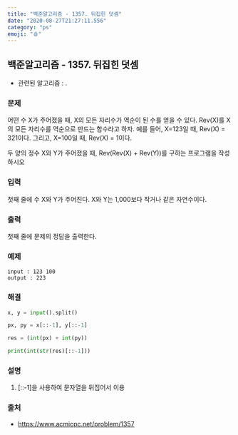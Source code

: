 ```yaml
---
title: "백준알고리즘 - 1357. 뒤집힌 덧셈"
date: "2020-08-27T21:27:11.556"
category: "ps"
emoji: "🩸"
---
```


## 백준알고리즘 - 1357. 뒤집힌 덧셈

- 관련된 알고리즘 : .

### 문제

어떤 수 X가 주어졌을 때, X의 모든 자리수가 역순이 된 수를 얻을 수 있다. Rev(X)를 X의 모든 자리수를 역순으로 만드는 함수라고 하자. 예를 들어, X=123일 때, Rev(X) = 321이다. 그리고, X=100일 때, Rev(X) = 1이다.

두 양의 정수 X와 Y가 주어졌을 때, Rev(Rev(X) + Rev(Y))를 구하는 프로그램을 작성하시오

### 입력

첫째 줄에 수 X와 Y가 주어진다. X와 Y는 1,000보다 작거나 같은 자연수이다.

### 출력

첫째 줄에 문제의 정답을 출력한다.

### 예제 

```
input : 123 100
output : 223
```

### 해결

```python
x, y = input().split()

px, py = x[::-1], y[::-1]

res = (int(px) + int(py))

print(int(str(res)[::-1]))
```

### 설명

1. [::-1]을 사용하여 문자열을 뒤집어서 이용

### 출처

- https://www.acmicpc.net/problem/1357

